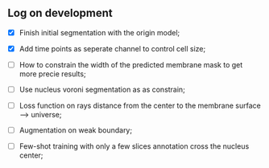 ## Log on development
* [X] Finish initial segmentation with the origin model;
* [x] Add time points as seperate channel to control cell size;
* [ ] How to constrain the width of the predicted membrane mask to get more precie results; 
* [ ] Use nucleus voroni segmentation as as constrain;
* [ ] Loss function on rays distance from the center to the membrane surface --> universe;
* [ ] Augmentation on weak boundary;
* [ ] Few-shot training with only a few slices annotation cross the nucleus center;

